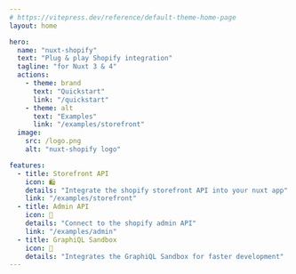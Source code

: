 ```yaml
---
# https://vitepress.dev/reference/default-theme-home-page
layout: home

hero:
  name: "nuxt-shopify"
  text: "Plug & play Shopify integration"
  tagline: "for Nuxt 3 & 4"
  actions:
    - theme: brand
      text: "Quickstart"
      link: "/quickstart"
    - theme: alt
      text: "Examples"
      link: "/examples/storefront"
  image:
    src: /logo.png
    alt: "nuxt-shopify logo"

features:
  - title: Storefront API
    icon: 🛍️
    details: "Integrate the shopify storefront API into your nuxt app"
    link: "/examples/storefront"
  - title: Admin API
    icon: 🔐
    details: "Connect to the shopify admin API"
    link: "/examples/admin"
  - title: GraphiQL Sandbox
    icon: 🏀
    details: "Integrates the GraphiQL Sandbox for faster development"
---
```

